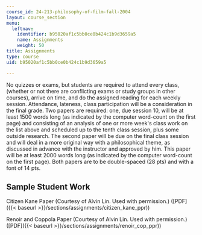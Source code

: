 ```yaml
---
course_id: 24-213-philosophy-of-film-fall-2004
layout: course_section
menu:
  leftnav:
    identifier: b95020af1c5bb0ce0b424c1b9d3659a5
    name: Assignments
    weight: 50
title: Assignments
type: course
uid: b95020af1c5bb0ce0b424c1b9d3659a5

---
```


No quizzes or exams, but students are required to attend every class, (whether or not there are conflicting exams or study groups in other courses), arrive on time, and do the assigned reading for each weekly session. Attendance, lateness, class participation will be a consideration in the final grade. Two papers are required: one, due session 10, will be at least 1500 words long (as indicated by the computer word-count on the first page) and consisting of an analysis of one or more week's class work on the list above and scheduled up to the tenth class session, plus some outside research. The second paper will be due on the final class session and will deal in a more original way with a philosophical theme, as discussed in advance with the instructor and approved by him. This paper will be at least 2000 words long (as indicated by the computer word-count on the first page). Both papers are to be double-spaced (28 pts) and with a font of 14 pts.

Sample Student Work
-------------------

Citizen Kane Paper (Courtesy of Alvin Lin. Used with permission.) ([PDF]({{< baseurl >}}/sections/assignments/citizen_kane_ppr))

Renoir and Coppola Paper (Courtesy of Alvin Lin. Used with permission.) ([PDF]({{< baseurl >}}/sections/assignments/renoir_cop_ppr))